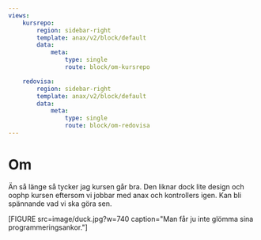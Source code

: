 ```yaml
---
views:
    kursrepo:
        region: sidebar-right
        template: anax/v2/block/default
        data:
            meta:
                type: single
                route: block/om-kursrepo

    redovisa:
        region: sidebar-right
        template: anax/v2/block/default
        data:
            meta:
                type: single
                route: block/om-redovisa
---
```

Om
=========================

Än så länge så tycker jag kursen går bra. Den liknar dock lite design och oophp kursen eftersom vi jobbar med anax och kontrollers igen. Kan bli spännande vad vi ska göra sen.

[FIGURE src=image/duck.jpg?w=740 caption="Man får ju inte glömma sina programmeringsankor."]
